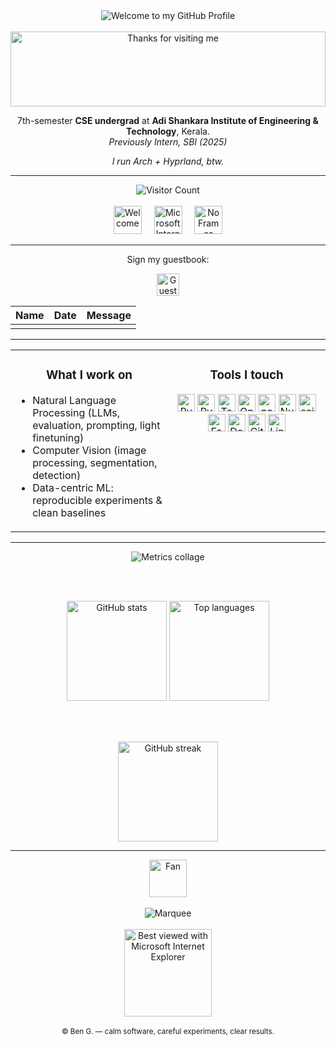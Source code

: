 <!--  █████  B E N   G .   •    G I T H U B   P R O F I L E  █████  -->

<!-- "Hero" Header -->
<div align="center">
  <img src="https://raw.githubusercontent.com/BrunnerLivio/brunnerlivio/master/images/welcome.png" alt="Welcome to my GitHub Profile" />
  <br /><br />
</div>

<!-- Vintage marquee -->
<div align="center">
  <img height="120" alt="Thanks for visiting me" width="100%" src="https://raw.githubusercontent.com/BrunnerLivio/brunnerlivio/master/images/marquee.svg" />
</div>

<!-- Bio -->
<p align="center">
  7th-semester <b>CSE undergrad</b> at <b>Adi Shankara Institute of Engineering &amp; Technology</b>, Kerala.<br/>
  <i>Previously Intern, SBI (2025)</i>
</p>

<!-- Arch/Hyprland wink -->
<p align="center">
  <em>I run Arch + Hyprland, btw.</em>
</p>

<hr/>

<!-- Retro badges / counters -->
<div align="center">
  <!-- Visitor counter -->
  <img src="https://profile-counter.glitch.me/bg-l2norm/count.svg" alt="Visitor Count" />
  <br /><br />
  <img src="https://raw.githubusercontent.com/fnky/fnky/fnky/img/welcome-fire.gif" alt="Welcome" height="45" />
  <span>&nbsp;&nbsp;&nbsp;</span>
  <img src="https://raw.githubusercontent.com/BrunnerLivio/brunnerlivio/master/images/ie_logo.gif" alt="Microsoft Internet Explorer" height="45" />
  <span>&nbsp;&nbsp;&nbsp;</span>
  <img src="https://raw.githubusercontent.com/BrunnerLivio/brunnerlivio/master/images/noframes.gif" alt="No Frames" height="45" />
</div>

<hr/>

<!-- Guestbook CTA -->
<div align="center">
  <p>Sign my guestbook:</p>
  <a href="https://github.com/bg-l2norm/bg-l2norm/issues/new?title=Guestbook%20entry&body=Name%3A%20%0AMessage%3A%20%0A">
    <img src="https://raw.githubusercontent.com/fnky/fnky/fnky/img/guestbook.gif" alt="Guest book" height="36">
  </a>
</div>

<!-- Guestbook Table (add new rows at the top) -->
| Name | Date | Message |
|---|---|---|
| <!-- Example row; add yours below this line --> | <!-- YYYY-MM-DD --> | <!-- Your message here --> |

<hr/>

<!-- A tiny “about” column like old homepages -->
<table align="center" width="100%">
  <tr>
    <td width="50%" valign="top">
      <h3 align="center">What I work on</h3>
      <ul>
        <li>Natural Language Processing (LLMs, evaluation, prompting, light finetuning)</li>
        <li>Computer Vision (image processing, segmentation, detection)</li>
        <li>Data-centric ML: reproducible experiments &amp; clean baselines</li>
      </ul>
    </td>
    <td width="50%" valign="top">
      <h3 align="center">Tools I touch</h3>
      <p align="center">
        <img src="https://cdn.jsdelivr.net/gh/devicons/devicon/icons/python/python-original.svg" height="28" alt="Python"/>
        <img src="https://cdn.jsdelivr.net/gh/devicons/devicon/icons/pytorch/pytorch-original.svg" height="28" alt="PyTorch"/>
        <img src="https://cdn.jsdelivr.net/gh/devicons/devicon/icons/tensorflow/tensorflow-original.svg" height="28" alt="TensorFlow"/>
        <img src="https://cdn.jsdelivr.net/gh/devicons/devicon/icons/opencv/opencv-original.svg" height="28" alt="OpenCV"/>
        <img src="https://cdn.jsdelivr.net/gh/devicons/devicon/icons/pandas/pandas-original.svg" height="28" alt="pandas"/>
        <img src="https://cdn.jsdelivr.net/gh/devicons/devicon/icons/numpy/numpy-original.svg" height="28" alt="NumPy"/>
        <img src="https://cdn.jsdelivr.net/gh/devicons/devicon/icons/scikitlearn/scikitlearn-original.svg" height="28" alt="scikit-learn"/>
        <img src="https://cdn.jsdelivr.net/gh/devicons/devicon/icons/fastapi/fastapi-original.svg" height="28" alt="FastAPI"/>
        <img src="https://cdn.jsdelivr.net/gh/devicons/devicon/icons/docker/docker-original.svg" height="28" alt="Docker"/>
        <img src="https://cdn.jsdelivr.net/gh/devicons/devicon/icons/git/git-original.svg" height="28" alt="Git"/>
        <img src="https://cdn.jsdelivr.net/gh/devicons/devicon/icons/linux/linux-original.svg" height="28" alt="Linux"/>
      </p>
    </td>
  </tr>
</table>

<hr/>

<!-- “Nerdy stats” live section (kept simple, still works out-of-the-box) -->
<div align="center">

  <!-- If you already generate metrics.svg, this will show; otherwise comment it out until you enable it. -->
  <img src="https://raw.githubusercontent.com/bg-l2norm/bg-l2norm/main/metrics.svg" alt="Metrics collage" />

  <br/><br/>

  <img height="160" src="https://github-readme-stats.vercel.app/api?username=bg-l2norm&show_icons=true&theme=transparent&hide_border=true" alt="GitHub stats"/>
  <img height="160" src="https://github-readme-stats.vercel.app/api/top-langs/?username=bg-l2norm&layout=compact&theme=transparent&hide_border=true" alt="Top languages"/>

  <br/><br/>

  <img height="160" src="https://github-readme-streak-stats.herokuapp.com/?user=bg-l2norm&theme=transparent&hide_border=true" alt="GitHub streak"/>
</div>

<hr/>

<!-- Footer -->
<div align="center">
  <img src="https://raw.githubusercontent.com/fnky/fnky/fnky/img/fan-1.gif" alt="Fan" height="60">
  <br /><br />
  <img src="https://raw.githubusercontent.com/BrunnerLivio/brunnerlivio/master/images/marquee.svg" alt="Marquee" />
  <br /><br />
  <img src="https://raw.githubusercontent.com/fnky/fnky/fnky/img/ie.jpg" alt="Best viewed with Microsoft Internet Explorer" width="140">
  <br /><br />
  <sub>© Ben G. — calm software, careful experiments, clear results.</sub>
</div>
